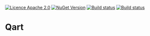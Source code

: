 [![Licence Apache 2.0](https://img.shields.io/badge/license-apache_3-green.svg)](http://www.apache.org/licenses/LICENSE-2.0/) [![NuGet Version](http://img.shields.io/nuget/v/Qart.CyberTester.svg?style=flat)](https://www.nuget.org/packages/Qart.CyberTester/) [![Build status](http://img.shields.io/appveyor/ci/avao/Qart.svg?label=windows)](https://ci.appveyor.com/project/avao/Qart) [![Build status](http://img.shields.io/travis/avao/Qart.svg?label=linux)](https://travis-ci.org/avao/Qart)

Qart
====
